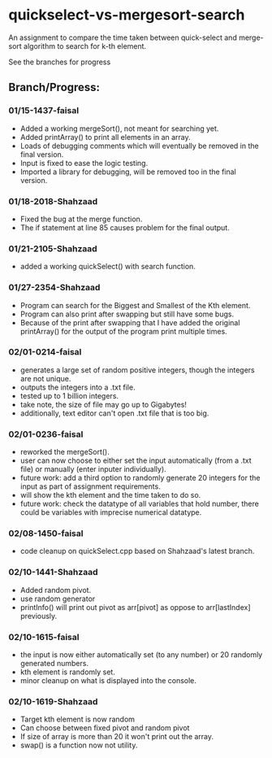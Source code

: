 # quickselect-vs-mergesort-search
An assignment to compare the time taken between quick-select and merge-sort algorithm to search for k-th element.

See the branches for progress

## Branch/Progress:
### 01/15-1437-faisal
- Added a working mergeSort(), not meant for searching yet.
- Added printArray() to print all elements in an array.
- Loads of debugging comments which will eventually be removed in the final version.
- Input is fixed to ease the logic testing.
- Imported a library for debugging, will be removed too in the final version.

### 01/18-2018-Shahzaad
- Fixed the bug at the merge function.
- The if statement at line 85 causes problem for the final output.

### 01/21-2105-Shahzaad
- added a working quickSelect() with search function.

### 01/27-2354-Shahzaad
- Program can search for the Biggest and Smallest of the Kth element.
- Program can also print after swapping but still have some bugs.
- Because of the print after swapping that I have added the original printArray() for the output of the program print multiple times.

### 02/01-0214-faisal
- generates a large set of random positive integers, though the integers are not unique.
- outputs the integers into a .txt file.
- tested up to 1 billion integers.
- take note, the size of file may go up to Gigabytes!
- additionally, text editor can't open .txt file that is too big.

### 02/01-0236-faisal
- reworked the mergeSort().
- user can now choose to either set the input automatically (from a .txt file) or manually (enter inputer individually).
- future work: add a third option to randomly generate 20 integers for the input as part of assignment requirements.
- will show the kth element and the time taken to do so.
- future work: check the datatype of all variables that hold number, there could be variables with imprecise numerical datatype.

### 02/08-1450-faisal
- code cleanup on quickSelect.cpp based on Shahzaad's latest branch.

### 02/10-1441-Shahzaad
- Added random pivot.
- use random generator
- printInfo() will print out pivot  as arr[pivot] as oppose to arr[lastIndex] previously.

### 02/10-1615-faisal
- the input is now either automatically set (to any number) or 20 randomly generated numbers.
- kth element is randomly set.
- minor cleanup on what is displayed into the console.

### 02/10-1619-Shahzaad
- Target kth element is now random
- Can choose between fixed pivot and random pivot
- If size of array is more than 20 it won't print out the array.
- swap() is a function now not utility.
